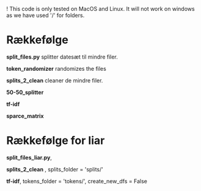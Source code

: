 ! This code is only tested on MacOS and Linux. It will not work on windows as we have used '/' for folders.

# Rækkefølge

**split_files.py** splitter datesæt til mindre filer.

**token_randomizer** randomizes the files

**splits_2_clean** cleaner de mindre filer.

**50-50_splitter**

**tf-idf**

**sparce_matrix**



# Rækkefølge for liar

**split_files_liar.py**, 

**splits_2_clean** , splits_folder = 'splits/'

**tf-idf**, tokens_folder = 'tokens/', create_new_dfs = False

